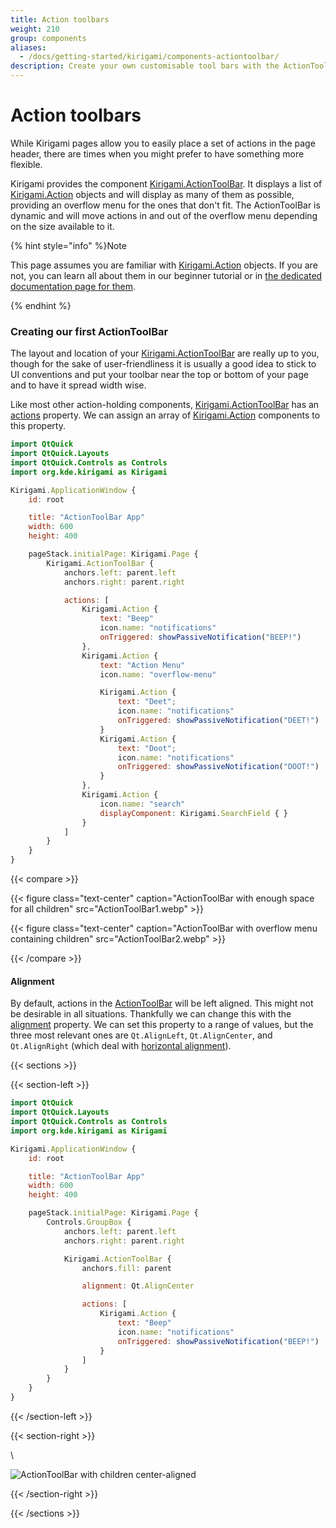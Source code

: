 ```yaml
---
title: Action toolbars
weight: 210
group: components
aliases:
  - /docs/getting-started/kirigami/components-actiontoolbar/
description: Create your own customisable tool bars with the ActionToolBar component
---
```


# Action toolbars

While Kirigami pages allow you to easily place a set of actions in the page header, there are times when you might prefer to have something more flexible.

Kirigami provides the component [Kirigami.ActionToolBar](docs:kirigami2;ActionToolBar). It displays a list of [Kirigami.Action](docs:kirigami2;Action) objects and will display as many of them as possible, providing an overflow menu for the ones that don't fit. The ActionToolBar is dynamic and will move actions in and out of the overflow menu depending on the size available to it.

{% hint style="info" %}Note

This page assumes you are familiar with [Kirigami.Action](docs:kirigami2;Action) objects. If you are not, you can learn all about them in our beginner tutorial or in [the dedicated documentation page for them](../../../content/docs/getting-started/kirigami/components-actions/).

{% endhint %}

### Creating our first ActionToolBar

The layout and location of your [Kirigami.ActionToolBar](docs:kirigami2;ActionToolBar) are really up to you, though for the sake of user-friendliness it is usually a good idea to stick to UI conventions and put your toolbar near the top or bottom of your page and to have it spread width wise.

Like most other action-holding components, [Kirigami.ActionToolBar](docs:kirigami2;ActionToolBar) has an [actions](docs:kirigami2;ActionToolBar::actions) property. We can assign an array of [Kirigami.Action](docs:kirigami2;Action) components to this property.

```qml
import QtQuick
import QtQuick.Layouts
import QtQuick.Controls as Controls
import org.kde.kirigami as Kirigami

Kirigami.ApplicationWindow {
    id: root

    title: "ActionToolBar App"
    width: 600
    height: 400

    pageStack.initialPage: Kirigami.Page {
        Kirigami.ActionToolBar {
            anchors.left: parent.left
            anchors.right: parent.right

            actions: [
                Kirigami.Action {
                    text: "Beep"
                    icon.name: "notifications"
                    onTriggered: showPassiveNotification("BEEP!")
                },
                Kirigami.Action {
                    text: "Action Menu"
                    icon.name: "overflow-menu"

                    Kirigami.Action {
                        text: "Deet";
                        icon.name: "notifications"
                        onTriggered: showPassiveNotification("DEET!")
                    }
                    Kirigami.Action {
                        text: "Doot";
                        icon.name: "notifications"
                        onTriggered: showPassiveNotification("DOOT!")
                    }
                },
                Kirigami.Action {
                    icon.name: "search"
                    displayComponent: Kirigami.SearchField { }
                }
            ]
        }
    }
}
```

\{{< compare >\}}

\{{< figure class="text-center" caption="ActionToolBar with enough space for all children" src="ActionToolBar1.webp" >\}}

\{{< figure class="text-center" caption="ActionToolBar with overflow menu containing children" src="ActionToolBar2.webp" >\}}

\{{< /compare >\}}

#### Alignment

By default, actions in the [ActionToolBar](../../../content/docs/getting-started/kirigami/components-actiontoolbar/\[Kirigami.ActionToolBar]\(docs:kirigami2;ActionToolBar\)) will be left aligned. This might not be desirable in all situations. Thankfully we can change this with the [alignment](docs:kirigami2;ActionToolBar::alignment) property. We can set this property to a range of values, but the three most relevant ones are `Qt.AlignLeft`, `Qt.AlignCenter`, and `Qt.AlignRight` (which deal with [horizontal alignment](docs:qtcore;Qt::Alignment)).

\{{< sections >\}}

\{{< section-left >\}}

```qml
import QtQuick
import QtQuick.Layouts
import QtQuick.Controls as Controls
import org.kde.kirigami as Kirigami

Kirigami.ApplicationWindow {
    id: root

    title: "ActionToolBar App"
    width: 600
    height: 400

    pageStack.initialPage: Kirigami.Page {
        Controls.GroupBox {
            anchors.left: parent.left
            anchors.right: parent.right

            Kirigami.ActionToolBar {
                anchors.fill: parent

                alignment: Qt.AlignCenter

                actions: [
                    Kirigami.Action {
                        text: "Beep"
                        icon.name: "notifications"
                        onTriggered: showPassiveNotification("BEEP!")
                    }
                ]
            }
        }
    }
}
```

\{{< /section-left >\}}

\{{< section-right >\}}

\


![ActionToolBar with children center-aligned](components-actiontoolbar/ActionToolBar-aligned.webp)

\{{< /section-right >\}}

\{{< /sections >\}}
